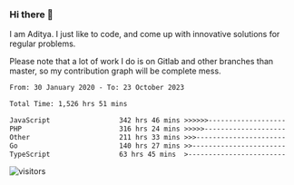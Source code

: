 ### Hi there 👋

I am Aditya. I just like to code, and come up with innovative solutions for regular problems.

Please note that a lot of work I do is on Gitlab and other branches than master, so my contribution graph will be complete mess.

<!--START_SECTION:waka-->

```txt
From: 30 January 2020 - To: 23 October 2023

Total Time: 1,526 hrs 51 mins

JavaScript                 342 hrs 46 mins >>>>>>-------------------   22.45 %
PHP                        316 hrs 24 mins >>>>>--------------------   20.72 %
Other                      211 hrs 33 mins >>>----------------------   13.86 %
Go                         140 hrs 27 mins >>-----------------------   09.20 %
TypeScript                 63 hrs 45 mins  >------------------------   04.18 %
```

<!--END_SECTION:waka-->

![visitors](https://visitor-badge.glitch.me/badge?page_id=BrainBuzzer.visitor-badge&left_color=green&right_color=red)

